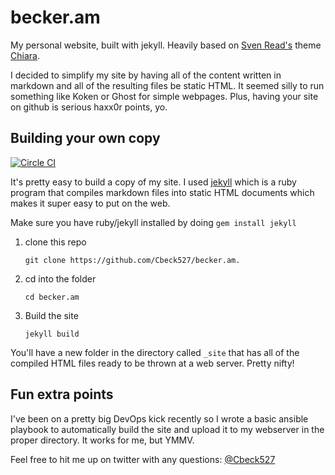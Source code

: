 becker.am
=========

My personal website, built with jekyll. Heavily based on [Sven
Read's](http://www.svenread.com/) theme
[Chiara](http://www.svenread.com/chiara/).

I decided to simplify my site by having all of the content written in markdown
and all of the resulting files be static HTML. It seemed silly to run something
like Koken or Ghost for simple webpages. Plus, having your site on github is
serious haxx0r points, yo.


## Building your own copy

[![Circle CI](https://circleci.com/gh/Cbeck527/becker.am.svg?style=svg)](https://circleci.com/gh/Cbeck527/becker.am)

It's pretty easy to build a copy of my site. I used
[jekyll](http://jekyllrb.com/) which is a ruby program that compiles markdown
files into static HTML documents which makes it super easy to put on the web.

Make sure you have ruby/jekyll installed by doing `gem install jekyll`

1. clone this repo

   `git clone https://github.com/Cbeck527/becker.am.`

2. cd into the folder

    `cd becker.am`

3. Build the site

   `jekyll build`

You'll have a new folder in the directory called `_site` that has all of the
compiled HTML files ready to be thrown at a web server. Pretty nifty!

## Fun extra points

I've been on a pretty big DevOps kick recently so I wrote a basic ansible
playbook to automatically build the site and upload it to my webserver in the
proper directory. It works for me, but YMMV.

Feel free to hit me up on twitter with any questions:
[@Cbeck527](https://twitter.com/cbeck527)
